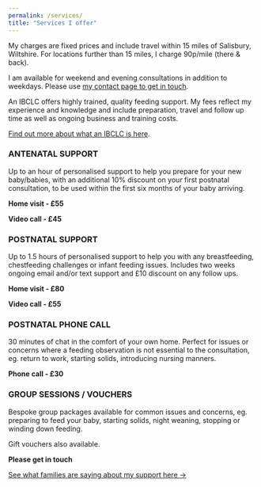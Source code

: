```yaml
---
permalink: /services/
title: "Services I offer"
---
```


My charges are fixed prices and include travel within 15 miles of Salisbury, Wiltshire. For locations further than 15 miles, I charge 90p/mile (there & back). 

I am available for weekend and evening consultations in addition to weekdays. 
Please use [my contact page to get in touch](../contact).

An IBCLC offers highly trained, quality feeding support. My fees reflect my experience and knowledge and include preparation, travel and follow up time as well as ongoing business and training costs.

[Find out more about what an IBCLC is here](../what-is-an-ibclc).

### ANTENATAL SUPPORT
 
Up to an hour of personalised support to help you prepare for your new baby/babies, with an additional 10% discount on your first postnatal consultation, to be used within the first six months of your baby arriving.

**Home visit - £55**

**Video call - £45**

### POSTNATAL SUPPORT
 
Up to 1.5 hours of personalised support to help you with any breastfeeding, chestfeeding challenges or infant feeding issues. Includes two weeks ongoing email and/or text support and £10 discount on any follow ups. 

**Home visit - £80**

**Video call - £55**

### POSTNATAL PHONE CALL
 
30 minutes of chat in the comfort of your own home. Perfect for issues or concerns where a feeding observation is not essential to the consultation, eg. return to work, starting solids, introducing nursing manners.

**Phone call - £30**


### GROUP SESSIONS / VOUCHERS
 
Bespoke group packages available for common issues and concerns, eg. preparing to feed your baby, starting solids, night weaning, stopping or winding down feeding.

Gift vouchers also available.

**Please get in touch**

[See what families are saying about my support here →](../feedback)